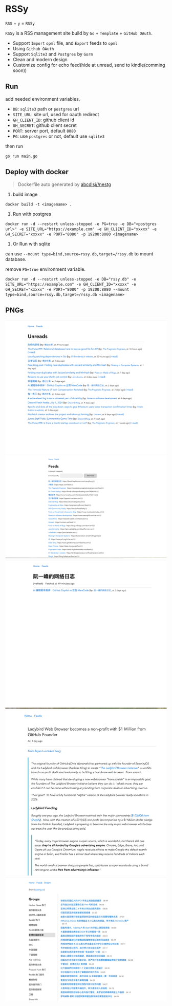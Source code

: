# RSSy

`RSS` + `y` = `RSSy`

`RSSy` is a RSS management site build by `Go` + `Template` + `GitHub OAuth`.

- Support `Import` `opml` file, and `Export` feeds to `opml`
- Using `Github OAuth`
- Support `Sqlite3` and `Postgres` by `Gorm`
- Clean and modern design
- Customize config for echo feed(hide at unread, send to kindle(comming soon))

## Run
add needed environment variables.
- `DB`: `sqlite3` path or `postgres` url
- `SITE_URL`: site url, used for oauth redirect
- `GH_CLIENT_ID`: github client id
- `GH_SECRET`: github client secret
- `PORT`: server port, default `8080`
- `PG`: use `postgres` or not, default use `sqlite3`

then run
```shell
go run main.go
```

## Deploy with docker
> Dockerfile auto generated by [abcdlsj//nestg](https://github.com/abcdlsj/share/tree/master/go/nestg)

1. build image
```shell
docker build -t <imagename> .
```

1. Run with postgres
```shell
docker run -d --restart unless-stopped -e PG=true -e DB="<postgres url>" -e SITE_URL="https://example.com" -e GH_CLIENT_ID="xxxxx" -e GH_SECRET="xxxxx" -e PORT="8080" -p 19200:8080 <imagename>
```

1. Or Run with sqlite

can use `--mount type=bind,source=rssy.db,target=/rssy.db` to mount database.

remove `PG=true` environment variable.

```shell
docker run -d --restart unless-stopped -e DB="rssy.db" -e SITE_URL="https://example.com" -e GH_CLIENT_ID="xxxxx" -e GH_SECRET="xxxxx" -e PORT="8080" -p 19200:8080 --mount type=bind,source=rssy.db,target=/rssy.db <imagename>
```

## PNGs

![homepage unread](assets/homepage_unread.png)
![feeds list](assets/feeds_list.png)
![feed post list](assets/feed_post_list.png)
![feed post](assets/feed_post.png)
![stream](assets/stream.png)